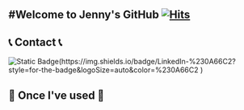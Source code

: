 #Welcome to Jenny's GitHub
[![Hits](https://hits.seeyoufarm.com/api/count/incr/badge.svg?url=https%3A%2F%2Fgithub.com%2FDevJennyKim&count_bg=%23C9C0F8&title_bg=%231658D4&icon=github.svg&icon_color=%23E7E7E7&title=GITGUB&edge_flat=false)](https://hits.seeyoufarm.com)
---
## 📞 Contact 📞
<div style="display:flex; flex-direction:row;">
<a src="https://www.linkedin.com/in/devjennykim/"><img alt="Static Badge" src="https://img.shields.io/badge/LinkedIn-%230A66C2?style=for-the-badge&logoSize=auto&color=%230A66C2&link=https%3A%2F%2Fwww.linkedin.com%2Fin%2Fdevjennykim%2F">(https://img.shields.io/badge/LinkedIn-%230A66C2?style=for-the-badge&logoSize=auto&color=%230A66C2
)</a>



</div>



## 🔨 Once I've used 🔨

